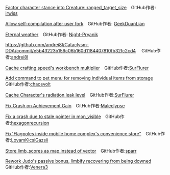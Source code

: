[Factor character stance into Creature::ranged_target_size](https://github.com/CleverRaven/Cataclysm-DDA/pull/62940)&emsp;GitHub作者: [irwiss](https://github.com/irwiss)

[Allow self-compilation after user fork](https://github.com/CleverRaven/Cataclysm-DDA/pull/62696)&emsp;GitHub作者: [GeekDuanLian](https://github.com/GeekDuanLian) 

[Eternal weather](https://github.com/CleverRaven/Cataclysm-DDA/pull/59707)&emsp;GitHub作者: [Night-Pryanik](https://github.com/Night-Pryanik)

https://github.com/andrei8l/Cataclysm-DDA/commit/e5b43223b156c06b160d1184407810fb32fc2cd4 &emsp;GitHub作者:[andrei8l](https://github.com/andrei8l)

[Cache crafting speed's workbench multiplier](https://github.com/CleverRaven/Cataclysm-DDA/pull/66018)&emsp;GitHub作者:[SurFlurer](https://github.com/SurFlurer)

[Add command to pet menu for removing individual items from storage](https://github.com/cataclysmbnteam/Cataclysm-BN/pull/2868)&emsp;GitHub作者:[chaosvolt](https://github.com/chaosvolt)

[Cache Character's radiation leak level](https://github.com/CleverRaven/Cataclysm-DDA/pull/66112)&emsp;GitHub作者:[SurFlurer](https://github.com/SurFlurer)

[Fix Crash on Achievement Gain](https://github.com/CleverRaven/Cataclysm-DDA/pull/64996)&emsp;GitHub作者:[Maleclypse](https://github.com/Maleclypse)

[Fix a crash due to stale pointer in mon_visible](https://github.com/CleverRaven/Cataclysm-DDA/pull/65442)&emsp;GitHub作者:[hexagonrecursion](https://github.com/hexagonrecursion)

[Fix"Flagpoles inside mobile home complex's convenience store"](https://github.com/CleverRaven/Cataclysm-DDA/pull/64906)&emsp;GitHub作者:[LovamKicsiGazsii](https://github.com/LovamKicsiGazsii)

[Store limb_scores as map instead of vector](https://github.com/CleverRaven/Cataclysm-DDA/pull/64776)&emsp;GitHub作者:[sparr](https://github.com/sparr)

[Rework Judo's passive bonus, limbify recovering from being downed](https://github.com/CleverRaven/Cataclysm-DDA/pull/64083)&emsp;GitHub作者:[Venera3](https://github.com/Venera3)